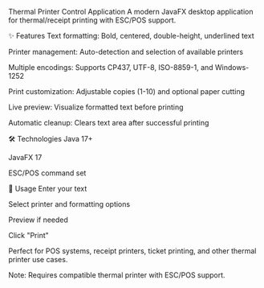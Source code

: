 Thermal Printer Control Application
A modern JavaFX desktop application for thermal/receipt printing with ESC/POS support.

✨ Features
Text formatting: Bold, centered, double-height, underlined text

Printer management: Auto-detection and selection of available printers

Multiple encodings: Supports CP437, UTF-8, ISO-8859-1, and Windows-1252

Print customization: Adjustable copies (1-10) and optional paper cutting

Live preview: Visualize formatted text before printing

Automatic cleanup: Clears text area after successful printing

🛠️ Technologies
Java 17+

JavaFX 17

ESC/POS command set

🚀 Usage
Enter your text

Select printer and formatting options

Preview if needed

Click "Print"

Perfect for POS systems, receipt printers, ticket printing, and other thermal printer use cases.

Note: Requires compatible thermal printer with ESC/POS support.

